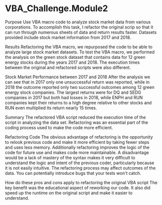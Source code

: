 # VBA_Challenge.Module2
Purpose
Use VBA macro code to analyze stock market data from various corporations. To accomplish this task, I refactor the original scrip so that it can run through numerous sheets of data and return results faster. Datasets provided include stock market information from 2017 and 2018. 

Results
Refactoring the VBA macro, we repurposed the code to be able to analyze large stock market datasets. To test the VBA macro, we performed the analysis on the green stock dataset that contains data for 12 green energy stocks during the years 2017 and 2018. The execution times between the original and refactored scripts were also different.

Stock Market Performance between 2017 and 2018
After the analysis we can see that in 2017 only one unsuccessful return was reported, while in 2018 the outcome reported only two successful outcomes among 12 green energy stock companies. The largest returns were for DQ and SEDG companies in 2017 but both had losses in 2018, while ENPH and RUN companies kept their returns to a high degree relative to other stocks and RUN even multiplied its return nearly 15 times.

Summary
The refactored VBA script reduced the execution time of the script in analyzing the data set. Refactoring was an essential part of the coding process used to make the code more efficient. 

Refactoring Code
The obvious advantage of refactoring is the opportunity to relook previous code and make it more efficient by taking fewer steps and uses less memory. Additionally refactoring improves the logic of the code for future use and makes code more maintainable.
A disadvantage would be a lack of mastery of the syntax makes it very difficult to understand the logic and intent of the previous coder, particularly because it is not easily intuitive. The refactoring process may affect outcomes of the data. You can potentially introduce bugs that your tests won't catch.

How do these pros and cons apply to refactoring the original VBA script
The key benefit was the educational aspect of reworking our code. It also did speed up the runtime on the original script and make it easier to understand. 
